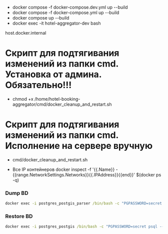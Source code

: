 * docker compose -f docker-compose.dev.yml up --build
* docker compose -f docker-compose.yml up --build
* docker compose up --build
* docker exec -it hotel-aggregator-dev bash

host.docker.internal

# Скрипт для подтягивания изменений из папки cmd. Установка от админа. Обязательно!!!  

* chmod +x  /home/hotel-booking-aggregator/cmd/docker_cleanup_and_restart.sh

# Скрипт для подтягивания изменений из папки cmd. Исполнение на сервере вручную 

* cmd/docker_cleanup_and_restart.sh

* Все IP контейнеров 
    docker inspect -f '{{.Name}} - {{range.NetworkSettings.Networks}}{{.IPAddress}}{{end}}' $(docker ps -q)

### Dump BD
``` cmd
docker exec -i postgres_postgis_parser /bin/bash -c "PGPASSWORD=secret pg_dump --username postgres aggregator" > ./dump/dump_16_12_24_v1_prod.sql
```

### Restore BD
``` cmd
docker exec -i postgres_postgis /bin/bash -c "PGPASSWORD=secret psql --username postgres aggregator" < ./dump/dump_16_12_24_v1_prod.sql
```
# 